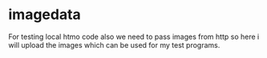# imagedata
For testing local htmo code also we need to pass images from http so here i will upload the images which can be used 
for my test programs.
